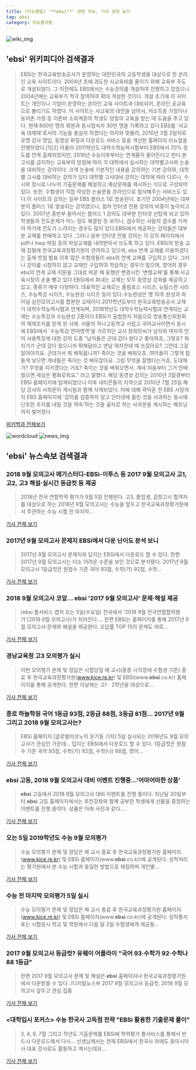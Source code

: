 ```yaml
---
title: (이슈클립) '**ebsi**' 관련 이슈, 기사 모아 보기
tag: ebsi
category: 이슈클리핑
---
```

![wiki_img](https://user-images.githubusercontent.com/42597476/44503234-41136a80-a6d0-11e8-9071-6fc6418eafe4.png)
## **'**ebsi**'** 위키피디아 검색결과
>EBSi는 한국교육방송공사가 운영하는 대한민국의 고등학생을 대상으로 한 온라인 교육 사이트이다. 2004년 초에 과도한 사교육비를 줄이기 위해 교육부 주도로 개설되었다. 그 이전에도 EBS에서는 수능강의를 개설하여 진행하고 있었으나 2004년에는 교육부가 적극 참여하여 확대 개설한 것이다. 개설 초기에 이 사이트는 개인이나 기업이 운영하는 온라인 교육 사이트와 대비되어, 온라인 공교육으로 불리기도 하였다. 이 사이트는 사교육의 대안을 넘어서, 저소득층 가정이나 농어촌 가정 등 이른바 소외계층의 학생도 양질의 교육을 받는 데 도움을 주고 있다. 현재 800만 명의 회원과 동시접속자 30만 명을 기록하고 있다.EBS를 '사교육 대체재'로서의 기능을 충실히 하겠다는 의지와 맞물려, 2010년 3월 2일자로 유명 강사 영입, 동영상 화질과 다운로드 서비스 등을 개선한 홈페이지 리뉴얼을 진행하였다.[1][2] 아울러 2011학년도 대학수학능력시험부터 EBS에서 70% 정도를 연계 출제되었지만, 2016년 수능이후부터는 연계율이 줄어든다고 한다.본고사를 금지하는 교육부의 방침에 따라 각 대학에서 실시하는 대학별고사와 논술을 대비하는 강의이다. 크게 논술에 기본적인 내용을 강의하는 기본 강의와, 대학별 고사를 대비하는 강의가 있다 대학별 고사대비 강의는 대학에 따라 다르나, 수시와 정시로 나누어 기출문제를 해설하고 예상문제를 제시하는 식으로 구성되어 있다. 또한, 수험생이 직접 작성한 논술문을 온라인으로 첨삭해주는 서비스도 있다.이 사이트의 강의는 일부 EBS 플러스 1로 방송된다. 초기인 2004년에는 대부분이 플러스 1로 방송되는 강의였으나, 점차 인터넷 전용 강의의 비중이 높아지고 있다. 2007년 중반부 들어서는 플러스 1 강의도 대부분 인터넷 선탑재 되고 있어 학생들의 진도문제가 어느 정도 해결된 듯 보이나, 검수하는 사람의 검수를 거쳐야 하기에 진도가 느려지는 경우도 많이 있다.EBSi에서 제공하는 강의들은 대부분 교재를 판매하고 있다. 그러나 일부 인터넷 전용 강의는 각 강의 페이지에서 pdf나 hwp 파일 등의 파일교재를 내려받아서 쓰도록 하고 있다. EBSi의 방송 교재 집필에 한국교육과정평가원이 관여하고 있으며, ebs 연계 교재를 이용하겠다는 출제 방침 발표 이후 많은 수험생들이 ebs의 연계 교재를 구입하고 있다. 그러나 강의를 시청하지 않고 교재만 구입하여 학습하는 경우가 많으며, 영어의 경우 ebs의 연계 교재 지문을 그대로 따온 채 유형만 변경시킨 '변형교재'를 통해 사교육시장이 손을 뻗고 있다.EBSi에서 펴내는 교재는 모두 동영상 강좌를 제공하고 있고, 종류가 매우 다양하다. 대표적인 교재로는 올림포스 시리즈, 뉴탐스런 시리즈, 수능특강 시리즈, 수능완성 시리즈 등이 있다.수능완성은 옛 10주 완성과 파이널 실전모의고사를 합본한 교재이다.2011학년도부터 한국교육방송공사 교재가 대학수학능력시험과 연계되며, 2018학년도 대학수학능력시험과 연계되는 교재는 수능특강과 수능완성 2종이다.EBSi가 출범한지 처음으로 방송통신위원회의 제재조치를 받게 된 사례. 서울의 하나고등학교 사립고 국어교사이면서 동시에 EBSi에서 '수능특강 언어영역'을 가르치던 교사 장희민씨가 남자와 여자의 언어 사용특징에 대한 강의 도중 "남자들은 군대 갔다 왔다고 좋아하죠, 그렇죠? 뭐 자기가 군대 갔다 왔으니까 뭐해달라고 맨날 여자한테 떼 쓰잖아요? 그런데 그걸 알아야지요. 군대가서 뭐 배워옵니까? 죽이는 것을 배워오죠. 여자들이 그렇게 힘들게 낳으면 걔네들은 죽이는 것 배우잖아요. 그럼 무엇을 잘했다는거죠, 도대체가? 무엇을 지키겠다는 거죠? 죽이는 것을 배워오면서. 걔네 처음부터 그거 안배웠으면 세상은 평화로워요." 라고 말했다. 해당 동영상 강의는 2010년 3월경부터 EBSi 홈페이지에 탑재되었으나 이후 네티즌들의 지적으로 2010년 7월 25일 해당 강사의 사죄문이 게시됨과 함께 삭제되었다. 이에 대해 곽덕훈 전 EBS 사장까지 EBS 홈페이지에 '강의를 검증하지 않고 인터넷에 올린 것을 사과하는 동시에 단호한 조치를 내릴 것을 약속'하는 것을 골자로 하는 사과문을 게시하는 해프닝까지 벌어졌다.

<a href="https://ko.wikipedia.org/wiki/ebsi" target="_blank">위키백과 전체보기</a>

![wordcloud](https://s3.ap-northeast-2.amazonaws.com/lyrics101-wordcloud/2018-09-04-1536063090.png)
![news_img](https://user-images.githubusercontent.com/42597476/44507050-1206f400-a6e4-11e8-8d98-7ffbfebb353f.png)
## **'**ebsi**'** 뉴스속보 검색결과
### 2018 9월 모의고사 메가스터디-EBSi-이투스 등 2017 9월 모의고사 고1, 고2, 고3 해설·실시간 등급컷 등 제공

>2018년 전국 연합학력 평가가 9월 5일 진행된다. 고3, 졸업생, 검정고시 합격자를 대상으로 하는 2018년 9월 모의고사는 수능을 앞두고 한국교육과정평가원에서 주관하는 수능 시험 전 마지막...

<a href="http://www.christiantoday.co.kr/news/315736" target="_blank">기사 전체 보기</a>

### 2017년 9월 모의고사 문제지 EBSi에서 다운 난이도 분석 보니

>2017년 9월 모의고사 문제지와 답지는 EBSi에서 다운로드 할 수 있다. 한편 2017년 9월 모의고사는 다소 어려운 수준을 보인 것으로 분석됐다. 2017년 9월 모의고사 1등급컷은 원점수 기준 국어 93점, 수학(가) 92점, 수학...

<a href="http://www.kookje.co.kr/news2011/asp/newsbody.asp?code=0300&key=20180904.99099001063" target="_blank">기사 전체 보기</a>

### 2018 9월 모의고사 코앞… **ebsi** '2017 9월 모의고사' 문제·해설 제공

>/ebsi 풀서비스 캡처 오는 5일(수요일) 전국에서 '2018 9월 전국연합합력평가'(2018 9월 모의고사)가 치러진다.... 한편 EBSi는 홈페이지를 통해 2017년 9월 모의고사 문제와 해설을 제공한다. 오답률 TOP 15의 문제도 따로...

<a href="http://www.kyeongin.com/main/view.php?key=20180904001854096" target="_blank">기사 전체 보기</a>

### 경남교육청 고3 모의평가 실시

>이번 모의평가 문제 및 정답은 시험당일 매 교시(중증 시각장애 수험생 기준) 종료 후 한국교육과정평가원(www.kice.re.kr) 및 EBSi(www.**ebsi**.co.kr) 홈페이지를 통해 공개한다. 한편 이날에는 고1ㆍ2학년을 대상으로...

<a href="http://www.gnnews.co.kr/news/articleView.html?idxno=337113" target="_blank">기사 전체 보기</a>

### 종로 하늘학원 국어 1등급 93점, 2등급 88점, 3등급 81점... 2017년 9월 그리고 2018 9월 모의고사는?

>EBSi 홈페이지 [글로벌이코노믹 온기동 기자] 5일 실시되는 2018년도 9월 모의고사가 관심인 가운데... 답지는 EBSi에서 다운로드 할 수 있다. 1등급컷은 원점수 기준 국어 93점, 수학(가) 92점, 수학(나) 88점, 영어...

<a href="http://www.g-enews.com/ko-kr/news/article/news_all/2018090407372992424e4869c120_1/article.html" target="_blank">기사 전체 보기</a>

### **ebsi** 고등, 2018 9월 모의고사 대비 이벤트 진행중…'어마어마한 상품'

>**ebsi** 고등에서 2018 9월 모의고사 대비 이벤트를 진행 중이다. 지난달 20일부터 **ebsi** 고등 홈페이지에서는 추천강좌와 함께 공부한 학생에게 선물을 증정하는 이벤트를 진행 중이다. 상품은 아래 사진과 같다....

<a href="http://www.topstarnews.net/news/articleView.html?idxno=476049" target="_blank">기사 전체 보기</a>

### 오는 5일 2019학년도 수능 9월 모의평가

>수능 모의평가 문제 및 정답은 매 교시 종료 후 한국교육과정평가원 홈페이지(www.kice.re.kr) 및 EBSi 홈페이지(www.**ebsi**.co.kr)에 공개된다. 성적처리는 평가원에서 본 수능 시험과 동일한 방법으로 채점하며 개인별...

<a href="http://www.ihalla.com/read.php3?aid=1535950655606677014" target="_blank">기사 전체 보기</a>

### 수능 전 마지막 모의평가 5일 실시

>수능 모의평가 문제 및 정답은 매 교시 종료 후 한국교육과정평가원 홈페이지(www.kice.re.kr) 및 EBSi 홈페이지(www.**ebsi**.co.kr)에 공개된다. 성적통지표는 시험응시 학교 및 학원에서 다음 달 2일 수험생에게 제공될...

<a href="http://www.jejunews.com/news/articleView.html?idxno=2120839" target="_blank">기사 전체 보기</a>

### 2017 9월 모의고사 등급컷? 유웨이 어플라이 "국어 93·수학가 92·수학나 88 1등급"

>한편 2017 9월 모의고사 문제 및 해설은 **ebsi** 홈페이지나 한국교육과정평가원에서 다운받을 수 있다. /디지털뉴스부  2017 9월 모의고사 등급컷, 2018 9월 모의고사 앞두고 관심 집중

<a href="http://www.kyeongin.com/main/view.php?key=20180904001934042" target="_blank">기사 전체 보기</a>

### <대학입시 포커스> 수능 한국사 고득점 전략 "EBSi 활용한 기출문제 풀이"

>3, 4, 6, 7월 그리고 작년도 기출문제를 EBSi에 학력평가 풀서비스를 통해서 반드시 다운로드해서 다시... 선생님께서는 현재 EBSi에서 한국사 외에도 동아시아사 대표 강사로도 활동하고 계시는데요...

<a href="http://news.ebs.co.kr/ebsnews/allView/10927077/H" target="_blank">기사 전체 보기</a>


